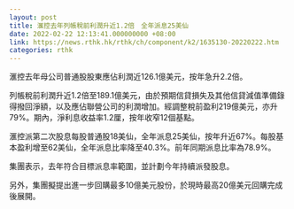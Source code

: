 ```yaml
---
layout: post
title: 滙控去年列帳稅前利潤升近1.2倍　全年派息25美仙
date: 2022-02-22 12:13:41.000000000 +08:00
link: https://news.rthk.hk/rthk/ch/component/k2/1635130-20220222.htm
categories: rthk
---
```


滙控去年母公司普通股股東應佔利潤近126.1億美元，按年急升2.2倍。

列帳稅前利潤升近1.2倍至189.1億美元，由於預期信貸損失及其他信貸減值準備錄得撥回淨額，以及應佔聯營公司的利潤增加。經調整稅前盈利219億美元，亦升79%。期內，淨利息收益率1.2厘，按年收窄12個基點。

滙控派第二次股息每股普通股18美仙，全年派息25美仙，按年升近67%。每股基本盈利增至62美仙，全年派息比率降至40.3%。前年同期派息比率為78.9%。

集團表示，去年符合目標派息率範圍，並計劃今年持續派發股息。

另外，集團擬提出進一步回購最多10億美元股份，於現時最高20億美元回購完成後展開。
